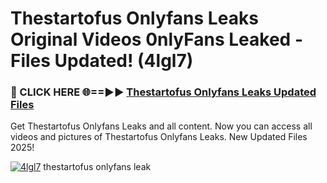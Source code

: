 # Thestartofus Onlyfans Leaks Original Videos 0nlyFans Leaked - Files Updated! (4lgl7)

<h3>🔴 CLICK HERE 🌐==►► <a href="https://tinyurl.com/2wckxsce" rel="nofollow">Thestartofus Onlyfans Leaks Updated Files</a></h3>

Get Thestartofus Onlyfans Leaks and all content. Now you can access all videos and pictures of Thestartofus Onlyfans Leaks. New Updated Files 2025!

[![4lgl7](https://i.imgur.com/AFduVYN.gif)](https://tinyurl.com/2wckxsce)
thestartofus onlyfans leak